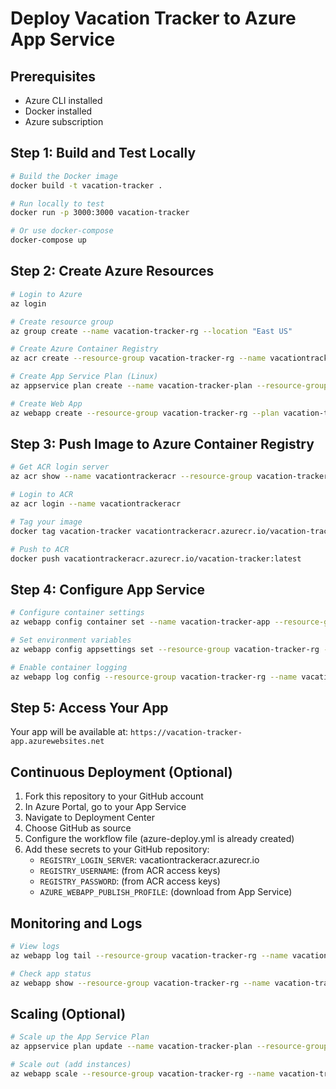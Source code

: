 # Deploy Vacation Tracker to Azure App Service

## Prerequisites
- Azure CLI installed
- Docker installed
- Azure subscription

## Step 1: Build and Test Locally

```bash
# Build the Docker image
docker build -t vacation-tracker .

# Run locally to test
docker run -p 3000:3000 vacation-tracker

# Or use docker-compose
docker-compose up
```

## Step 2: Create Azure Resources

```bash
# Login to Azure
az login

# Create resource group
az group create --name vacation-tracker-rg --location "East US"

# Create Azure Container Registry
az acr create --resource-group vacation-tracker-rg --name vacationtrackeracr --sku Basic --admin-enabled true

# Create App Service Plan (Linux)
az appservice plan create --name vacation-tracker-plan --resource-group vacation-tracker-rg --sku B1 --is-linux

# Create Web App
az webapp create --resource-group vacation-tracker-rg --plan vacation-tracker-plan --name vacation-tracker-app --deployment-container-image-name vacationtrackeracr.azurecr.io/vacation-tracker:latest
```

## Step 3: Push Image to Azure Container Registry

```bash
# Get ACR login server
az acr show --name vacationtrackeracr --resource-group vacation-tracker-rg --query loginServer --output table

# Login to ACR
az acr login --name vacationtrackeracr

# Tag your image
docker tag vacation-tracker vacationtrackeracr.azurecr.io/vacation-tracker:latest

# Push to ACR
docker push vacationtrackeracr.azurecr.io/vacation-tracker:latest
```

## Step 4: Configure App Service

```bash
# Configure container settings
az webapp config container set --name vacation-tracker-app --resource-group vacation-tracker-rg --docker-custom-image-name vacationtrackeracr.azurecr.io/vacation-tracker:latest --docker-registry-server-url https://vacationtrackeracr.azurecr.io

# Set environment variables
az webapp config appsettings set --resource-group vacation-tracker-rg --name vacation-tracker-app --settings PORT=3000 NODE_ENV=production

# Enable container logging
az webapp log config --resource-group vacation-tracker-rg --name vacation-tracker-app --docker-container-logging filesystem
```

## Step 5: Access Your App

Your app will be available at: `https://vacation-tracker-app.azurewebsites.net`

## Continuous Deployment (Optional)

1. Fork this repository to your GitHub account
2. In Azure Portal, go to your App Service
3. Navigate to Deployment Center
4. Choose GitHub as source
5. Configure the workflow file (azure-deploy.yml is already created)
6. Add these secrets to your GitHub repository:
   - `REGISTRY_LOGIN_SERVER`: vacationtrackeracr.azurecr.io
   - `REGISTRY_USERNAME`: (from ACR access keys)
   - `REGISTRY_PASSWORD`: (from ACR access keys)
   - `AZURE_WEBAPP_PUBLISH_PROFILE`: (download from App Service)

## Monitoring and Logs

```bash
# View logs
az webapp log tail --resource-group vacation-tracker-rg --name vacation-tracker-app

# Check app status
az webapp show --resource-group vacation-tracker-rg --name vacation-tracker-app --query state
```

## Scaling (Optional)

```bash
# Scale up the App Service Plan
az appservice plan update --name vacation-tracker-plan --resource-group vacation-tracker-rg --sku S1

# Scale out (add instances)
az webapp scale --resource-group vacation-tracker-rg --name vacation-tracker-app --instance-count 2
```